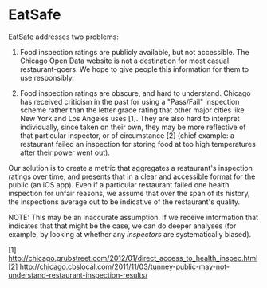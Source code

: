 EatSafe
=======

EatSafe addresses two problems:

1) Food inspection ratings are publicly available, but not accessible. The
Chicago Open Data website is not a destination for most casual restaurant-goers.
 We hope to give people this information for them to use responsibly.

2) Food inspection ratings are obscure, and hard to understand. Chicago has
received criticism in the past for using a "Pass/Fail" inspection scheme rather
than the letter grade rating that other major cities like New York and Los
Angeles uses [1]. They are also hard to interpret individually, since
taken on their own, they may be more reflective of that particular inspector,
or of circumstance [2] (chief example: a restaurant failed an inspection for
storing food at too high temperatures after their power went out).

Our solution is to create a metric that aggregates a restaurant's
inspection ratings over time, and presents that in a clear and accessible 
format for the public (an iOS app). Even if a particular restaurant failed
one health inspection for unfair reasons, we assume that over the span of its
history, the inspections average out to be indicative of the restaurant's
quality.

NOTE: This may be an inaccurate assumption. If we receive information that
indicates that that might be the case, we can do deeper analyses (for example,
by looking at whether any _inspectors_ are systematically biased).

[1] http://chicago.grubstreet.com/2012/01/direct_access_to_health_inspec.html 
[2] http://chicago.cbslocal.com/2011/11/03/tunney-public-may-not-understand-restaurant-inspection-results/
